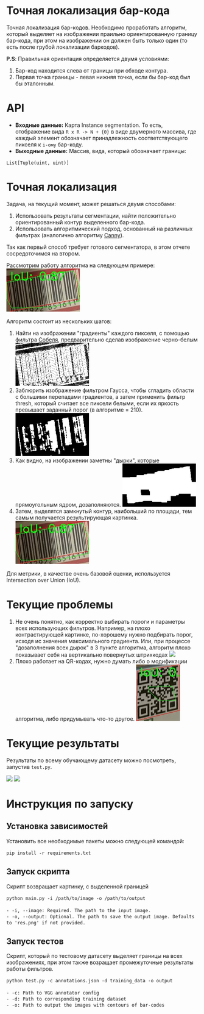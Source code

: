 # Точная локализация бар-кода
Точная локализация бар-кодов. Необходимо проработать алгоритм, который выделяет на изображении праильно ориентированную границу бар-кода, при этом на изображении он должен быть только один (то есть после грубой локализации баркодов).

**P.S**: Правильная ориентация определяется двумя условиями:
1. Бар-код находится слева от границы при обходе контура.
2. Первая точка границы - левая нижняя точка, если бы бар-код был бы эталонным.


# API
- **Входные данные:** Карта Instance segmentation. То есть, отображение вида ``R x R -> N + {0}`` в виде двумерного массива, где каждый элемент обозначает принадлежность соответствующего пикселя к ``i-ому`` бар-коду.
- **Выходные данные:** Массив, вида, который обозначает границы:
```
List[Tuple(uint, uint)]
```

# Точная локализация

Задача, на текущий момент, может решаться двумя способами:
1. Использовать результаты сегментации, найти положительно ориентированный контур выделенного бар-кода.
2. Использовать алгоритмический подход, основанный на различных фильтрах (аналогично алгоритму [Canny](https://en.wikipedia.org/wiki/Canny_edge_detector)).

Так как первый способ требует готового сегментатора, в этом отчете сосредоточимся на втором.

Рассмотрим работу алгоритма на следующем примере:
![](images/img.jpg)

Алгоритм состоит из нескольких шагов:
1. Найти на изображении "градиенты" каждого пикселя, с помощью фильтра [Собеля](https://ru.wikipedia.org/wiki/Оператор_Собеля), предварительно сделав изображение черно-белым
![](images/gradient.jpg)
2. Заблюрить изображение фильтром Гаусса, чтобы сгладить области с большими перепадами градиентов, а затем применить фильтр thresh, который считает все пиксели белыми, если их яркость превышает заданный порог (в алгоритме = 210).
![](images/thresh.jpg)
3. Как видно, на изображении заметны "дырки", которые прямоугольным ядром, дозаполняются.
![](images/closed.jpg)
4. Затем, выделятся замкнутый контур, наибольший по площади, тем самым получается результирующая картинка.
![](images/img.jpg)

Для метрики, в качестве очень базовой оценки, используется Intersection over Union (IoU).

# Текущие проблемы
1. Не очень понятно, как корректно выбирать пороги и параметры всех использующих фильтров. Например, на плохо контрастирующей картинке, по-хорошему нужно подбирать порог, исходя ис значения максимального градиента. Или, при процессе "дозаполнения всех дырок" в 3 пункте алгоритма, алгоритм плохо показывает себя на вертикально повернутых штрихкодах
![](images/image.png)
2. Плохо работает на QR-кодах, нужно думать либо о модификации алгоритма, либо придумывать что-то другое.
![](images/qr.jpg)

# Текущие результаты
Результаты по всему обучающему датасету можно посмотреть, запустив `test.py`.

![](images/output.png)
![](images/2.png)

# Инструкция по запуску
## Установка зависимостей
Установить все необходимые пакеты можно следующей командой:
```
pip install -r requirements.txt
```
## Запуск скрипта
Скрипт возвращает картинку, с выделенной границей
```
python main.py -i /path/to/image -o /path/to/output

- -i, --image: Required. The path to the input image.
- -o, --output: Optional. The path to save the output image. Defaults to 'res.png' if not provided.
```
## Запуск тестов
Скрипт, который по тестовому датасету выделяет границы на всех изображениях, при этом также возращает промежуточные результаты работы фильтров.
```
python test.py -c annotations.json -d training_data -o output

- -c: Path to VGG annotator config
- -d: Path to corresponding training dataset
- -o: Path to output the images with contours of bar-codes
```